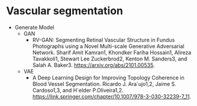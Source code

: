 # Vascular segmentation
* Generate Model
  * GAN
     * RV-GAN: Segmenting Retinal Vascular Structure in Fundus Photographs using a Novel Multi-scale Generative Adversarial Network. Sharif Amit Kamran1, Khondker Fariha Hossain1, Alireza Tavakkoli1, Stewart    Lee Zuckerbrod2, Kenton M. Sanders3, and Salah A. Baker3. https://arxiv.org/abs/2101.00535.
  * VAE
     * A Deep Learning Design for Improving Topology Coherence in Blood Vessel Segmentation. Ricardo J. Ara´ujo1,2, Jaime S. Cardoso1,3, and H´elder P.Oliveira1,2. 
    https://link.springer.com/chapter/10.1007/978-3-030-32239-7_11.
